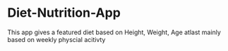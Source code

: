 # Diet-Nutrition-App
This app gives a featured diet based on Height, Weight, Age atlast mainly based on weekly physcial acitivty
